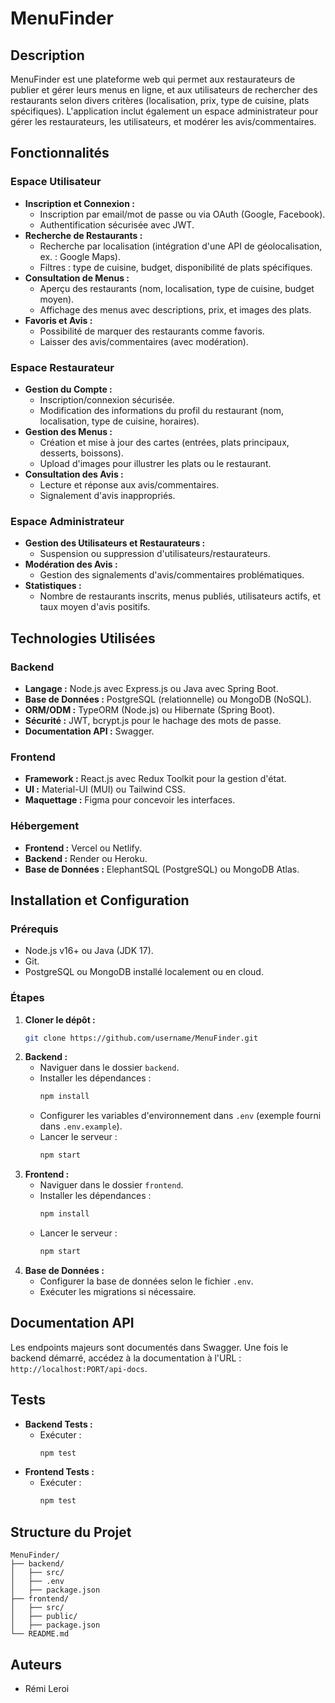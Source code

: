 # MenuFinder

## Description
MenuFinder est une plateforme web qui permet aux restaurateurs de publier et gérer leurs menus en ligne, et aux utilisateurs de rechercher des restaurants selon divers critères (localisation, prix, type de cuisine, plats spécifiques). L'application inclut également un espace administrateur pour gérer les restaurateurs, les utilisateurs, et modérer les avis/commentaires.

## Fonctionnalités

### Espace Utilisateur
- **Inscription et Connexion :**
  - Inscription par email/mot de passe ou via OAuth (Google, Facebook).
  - Authentification sécurisée avec JWT.
- **Recherche de Restaurants :**
  - Recherche par localisation (intégration d'une API de géolocalisation, ex. : Google Maps).
  - Filtres : type de cuisine, budget, disponibilité de plats spécifiques.
- **Consultation de Menus :**
  - Aperçu des restaurants (nom, localisation, type de cuisine, budget moyen).
  - Affichage des menus avec descriptions, prix, et images des plats.
- **Favoris et Avis :**
  - Possibilité de marquer des restaurants comme favoris.
  - Laisser des avis/commentaires (avec modération).

### Espace Restaurateur
- **Gestion du Compte :**
  - Inscription/connexion sécurisée.
  - Modification des informations du profil du restaurant (nom, localisation, type de cuisine, horaires).
- **Gestion des Menus :**
  - Création et mise à jour des cartes (entrées, plats principaux, desserts, boissons).
  - Upload d'images pour illustrer les plats ou le restaurant.
- **Consultation des Avis :**
  - Lecture et réponse aux avis/commentaires.
  - Signalement d'avis inappropriés.

### Espace Administrateur
- **Gestion des Utilisateurs et Restaurateurs :**
  - Suspension ou suppression d'utilisateurs/restaurateurs.
- **Modération des Avis :**
  - Gestion des signalements d'avis/commentaires problématiques.
- **Statistiques :**
  - Nombre de restaurants inscrits, menus publiés, utilisateurs actifs, et taux moyen d'avis positifs.

## Technologies Utilisées

### Backend
- **Langage :** Node.js avec Express.js ou Java avec Spring Boot.
- **Base de Données :** PostgreSQL (relationnelle) ou MongoDB (NoSQL).
- **ORM/ODM :** TypeORM (Node.js) ou Hibernate (Spring Boot).
- **Sécurité :** JWT, bcrypt.js pour le hachage des mots de passe.
- **Documentation API :** Swagger.

### Frontend
- **Framework :** React.js avec Redux Toolkit pour la gestion d'état.
- **UI :** Material-UI (MUI) ou Tailwind CSS.
- **Maquettage :** Figma pour concevoir les interfaces.

### Hébergement
- **Frontend :** Vercel ou Netlify.
- **Backend :** Render ou Heroku.
- **Base de Données :** ElephantSQL (PostgreSQL) ou MongoDB Atlas.

## Installation et Configuration

### Prérequis
- Node.js v16+ ou Java (JDK 17).
- Git.
- PostgreSQL ou MongoDB installé localement ou en cloud.

### Étapes
1. **Cloner le dépôt :**
   ```bash
   git clone https://github.com/username/MenuFinder.git
   ```
2. **Backend :**
   - Naviguer dans le dossier `backend`.
   - Installer les dépendances :
     ```bash
     npm install
     ```
   - Configurer les variables d'environnement dans `.env` (exemple fourni dans `.env.example`).
   - Lancer le serveur :
     ```bash
     npm start
     ```
3. **Frontend :**
   - Naviguer dans le dossier `frontend`.
   - Installer les dépendances :
     ```bash
     npm install
     ```
   - Lancer le serveur :
     ```bash
     npm start
     ```
4. **Base de Données :**
   - Configurer la base de données selon le fichier `.env`.
   - Exécuter les migrations si nécessaire.

## Documentation API
Les endpoints majeurs sont documentés dans Swagger. Une fois le backend démarré, accédez à la documentation à l'URL : `http://localhost:PORT/api-docs`.

## Tests
- **Backend Tests :**
  - Exécuter :
    ```bash
    npm test
    ```
- **Frontend Tests :**
  - Exécuter :
    ```bash
    npm test
    ```

## Structure du Projet
```
MenuFinder/
├── backend/
│   ├── src/
│   ├── .env
│   ├── package.json
├── frontend/
│   ├── src/
│   ├── public/
│   ├── package.json
└── README.md
```

## Auteurs
- Rémi Leroi
